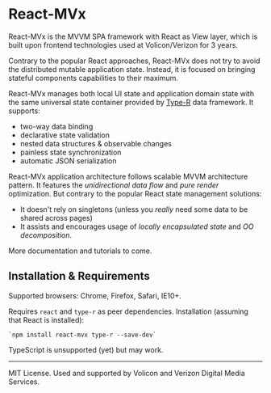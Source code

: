 # React-MVx

React-MVx is the MVVM SPA framework with React as View layer, which is built upon frontend technologies used at Volicon/Verizon for 3 years.

Contrary to the popular React approaches, React-MVx does not try to avoid the distributed mutable application state. Instead, it is focused on bringing stateful components capabilities to their maximum.

React-MVx manages both local UI state and application domain state with the same universal state container provided by [Type-R](https://volicon.github.com/Type-R) data framework. It supports:

- two-way data binding
- declarative state validation
- nested data structures & observable changes
- painless state synchronization
- automatic JSON serialization

React-MVx application architecture follows scalable MVVM architecture pattern. It features the _unidirectional data flow_ and _pure render_ optimization. But contrary to the popular React state management solutions:

- It doesn't rely on singletons (unless you _really_ need some data to be shared across pages)
- It assists and encourages usage of _locally encapsulated state_ and _OO decomposition_.

More documentation and tutorials to come.

## Installation & Requirements

Supported browsers: Chrome, Firefox, Safari, IE10+.

Requires `react` and `type-r` as peer dependencies. Installation (assuming that React is installed):

    `npm install react-mvx type-r --save-dev`

TypeScript is unsupported (yet) but may work.

---

MIT License. Used and supported by Volicon and Verizon Digital Media Services.